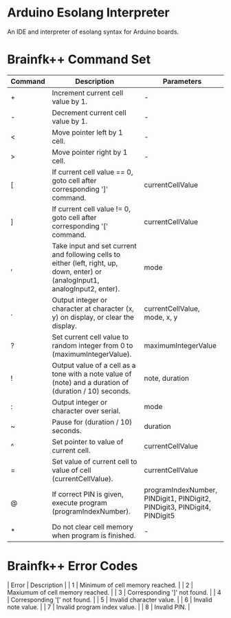 # Arduino Esolang Interpreter
An IDE and interpreter of esolang syntax for Arduino boards.
# Brainfk++ Command Set
| Command | Description | Parameters |
| --- | --- | --- |
| + | Increment current cell value by 1. | - |
| - | Decrement current cell value by 1. | - |
| < | Move pointer left by 1 cell.| - |
| > | Move pointer right by 1 cell.| - |
| [ | If current cell value == 0, goto cell after corresponding ']' command. | currentCellValue |
| ] | If current cell value != 0, goto cell after corresponding '[' command. | currentCellValue |
| , | Take input and set current and following cells to either (left, right, up, down, enter) or (analogInput1, analogInput2, enter). | mode |
| . | Output integer or character at character (x, y) on display, or clear the display. | currentCellValue, mode, x, y |
| ? | Set current cell value to random integer from 0 to (maximumIntegerValue). | maximumIntegerValue |
| ! | Output value of a cell as a tone with a note value of (note) and a duration of (duration / 10) seconds. | note, duration |
| : | Output integer or character over serial. | mode |
| ~ | Pause for (duration / 10) seconds. | duration |
| ^ | Set pointer to value of current cell. | currentCellValue |
| = | Set value of current cell to value of cell (currentCellValue). |  currentCellValue |
| @ | If correct PIN is given, execute program (programIndexNumber). | programIndexNumber, PINDigit1, PINDigit2, PINDigit3, PINDigit4, PINDigit5 |
| * | Do not clear cell memory when program is finished. | - |
# Brainfk++ Error Codes
| Error | Description |
| 1 | Minimum of cell memory reached. |
| 2 | Maxiumum of cell memory reached. |
| 3 | Corresponding ']' not found. |
| 4 | Corresponding '[' not found. |
| 5 | Invalid character value. |
| 6 | Invalid note value. |
| 7 | Invalid program index value. |
| 8 | Invalid PIN. |
